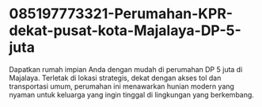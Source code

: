 # 085197773321-Perumahan-KPR-dekat-pusat-kota-Majalaya-DP-5-juta
Dapatkan rumah impian Anda dengan mudah di perumahan DP 5 juta di Majalaya. Terletak di lokasi strategis, dekat dengan akses tol dan transportasi umum, perumahan ini menawarkan hunian modern yang nyaman untuk keluarga yang ingin tinggal di lingkungan yang berkembang.

